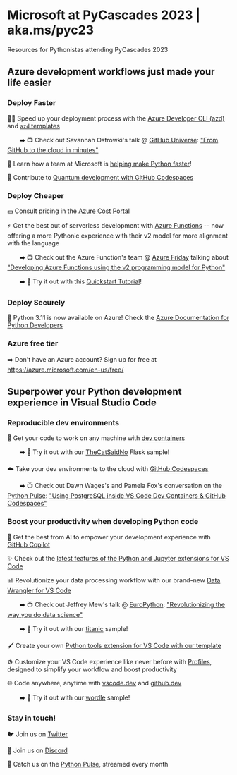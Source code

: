 # Microsoft at PyCascades 2023 | aka.ms/pyc23
Resources for Pythonistas attending PyCascades 2023

## Azure development workflows just made your life easier

### Deploy Faster 

🏃‍♀️ Speed up your deployment process with the [Azure Developer CLI (azd)](https://docs.microsoft.com/en-us/cli/azure/install-azure-cli) and [`azd` templates](https://azure.github.io/awesome-azd/) 

&nbsp;&nbsp;&nbsp;&nbsp;&nbsp;&nbsp;&nbsp;➡️ 📺 Check out Savannah Ostrowki's talk @ [GitHub Universe](https://githubuniverse.com/): ["From GitHub to the cloud in minutes"](https://www.youtube.com/watch?v=9z3PiHSCcYs)

🐍 Learn how a team at Microsoft is [helping make Python faster](https://devblogs.microsoft.com/python/python-311-faster-cpython-team/)!

🌌 Contribute to [Quantum development with GitHub Codespaces](https://www.youtube.com/watch?v=nj1ltuk7js8)

### Deploy Cheaper

💵 Consult pricing in the [Azure Cost Portal](https://azure.microsoft.com/pricing/calculator/)

⚡ Get the best out of serverless development with [Azure Functions](https://learn.microsoft.com/en-us/azure/azure-functions/functions-bindings-triggers-python) -- now offering a more Pythonic experience with their v2 model for more alignment with the language

&nbsp;&nbsp;&nbsp;&nbsp;&nbsp;&nbsp;&nbsp;➡️ 📺 Check out the Azure Function's team  @ [Azure Friday](https://learn.microsoft.com/en-us/Shows/Azure-Friday) talking about ["Developing Azure Functions using the v2 programming model for Python"](https://www.youtube.com/watch?v=KARieaWBxuk)

&nbsp;&nbsp;&nbsp;&nbsp;&nbsp;&nbsp;&nbsp;➡️ 💪 Try it out with this [Quickstart Tutorial](https://learn.microsoft.com/en-us/azure/azure-functions/create-first-function-vs-code-python?pivots=python-mode-decorators)!


### Deploy Securely

📢 Python 3.11 is now available on Azure! Check the [Azure Documentation for Python Developers](https://azure.microsoft.com/en-us/resources/developers/python/)

###  Azure free tier 
➡️ Don't have an Azure account? Sign up for free at https://azure.microsoft.com/en-us/free/

## Superpower your Python development experience in Visual Studio Code

### Reproducible dev environments

📂 Get your code to work on any machine with [dev containers](https://code.visualstudio.com/docs/devcontainers/containers)

 &nbsp;&nbsp;&nbsp;&nbsp;&nbsp;&nbsp;&nbsp;➡️ 💪 Try it out with our [TheCatSaidNo](https://github.com/luabud/TheCatSaidNo) Flask sample!

☁️ Take your dev environments to the cloud with [GitHub Codespaces](https://code.visualstudio.com/docs/remote/codespaces)

&nbsp;&nbsp;&nbsp;&nbsp;&nbsp;&nbsp;&nbsp;➡️ 📺 Check out Dawn Wages's and Pamela Fox's conversation on the [Python Pulse](https://devblogs.microsoft.com/python/announcing-python-pulse/): ["Using PostgreSQL inside VS Code Dev Containers & GitHub Codespaces"](https://www.youtube.com/watch?v=JTHTWp9DIZQ)


### Boost your productivity when developing Python code 
🧠 Get the best from AI to empower your development experience with [GitHub Copilot](https://code.visualstudio.com/docs/editor/artificial-intelligence)

✨ Check out the [latest features of the Python and Jupyter extensions for VS Code](https://devblogs.microsoft.com/python/)

📊 Revolutionize your data processing workflow with our brand-new [Data Wrangler for VS Code](https://aka.ms/datawrangler)  

&nbsp;&nbsp;&nbsp;&nbsp;&nbsp;&nbsp;&nbsp;➡️ 📺 Check out Jeffrey Mew's talk @ [EuroPython](https://ep2022.europython.eu/): ["Revolutionizing the way you do data science"](https://www.youtube.com/watch?v=uPRQXDjQhMs&t=574s)

&nbsp;&nbsp;&nbsp;&nbsp;&nbsp;&nbsp;&nbsp;➡️ 💪 Try it out with our [titanic](https://github.com/luabud/pycascades2023-msft/tree/main/titanic) sample!


🖌️ Create your own [Python tools extension for VS Code with our template](https://github.com/microsoft/vscode-python-tools-extension-template)

⚙️ Customize your VS Code experience like never before with [Profiles](https://code.visualstudio.com/docs/editor/profiles), designed to simplify your workflow and boost productivity

🌐 Code anywhere, anytime with [vscode.dev](https://vscode.dev/) and [github.dev](https://github.dev/)  

&nbsp;&nbsp;&nbsp;&nbsp;&nbsp;&nbsp;&nbsp;➡️ 💪 Try it out with our [wordle](https://github.com/luabud/wordle) sample!

### Stay in touch!

🐦 Join us on [Twitter](https://twitter.com/pythonvscode)

🤖 Join us on [Discord](https://aka.ms/python-discord)

🐍 Catch us on the [Python Pulse](https://devblogs.microsoft.com/python/announcing-python-pulse/), streamed every month
